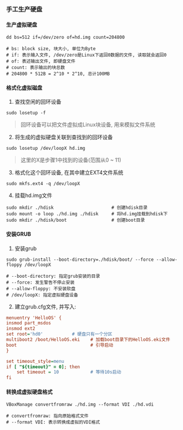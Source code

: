 ### 手工生产硬盘

#### 生产虚拟硬盘

```shell
dd bs=512 if=/dev/zero of=hd.img count=204800

# bs: block size, 块大小, 单位为Byte
# if: 表示输入文件, /dev/zero是Linux下返回0数据的文件, 读取就会返回0
# of: 表述输出文件, 即硬盘文件
# count: 表示输出的块总数
# 204800 * 512B = 2^10 * 2^10, 总计100MB
```

#### 格式化虚拟磁盘

1. 查找空闲的回环设备

```shell
sudo losetup -f
```
> 回环设备可以把文件虚拟成Linux块设备, 用来模拟文件系统

2. 将生成的虚拟硬盘关联到查找到的回环设备

```shell
sudo losetup /dev/loopX hd.img
```
> 这里的X是步骤1中找到的设备(范围从0 ~ 11)

3. 格式化这个回环设备, 在其中建立EXT4文件系统

```shell
sudo mkfs.ext4 -q /dev/loopX
```

4. 挂载hd.img文件

```shell
sudo mkdir ./hdisk                      # 创建hdisk目录
sudo mount -o loop ./hd.img ./hdisk     # 将hd.img挂载到hdisk下
sudo mkdir ./hdisk/boot                 # 创建boot目录
```

#### 安装GRUB

1. 安装grub

```shell
sudo grub-install --boot-directory=./hdisk/boot/ --force --allow-floppy /dev/loopX

# --boot-directory: 指定grub安装的目录
# --force: 发生警告不停止安装 
# --allow-floppy: 不安装软盘
# /dev/loopX: 指定虚拟硬盘设备
```

2. 建立grub.cfg文件, 并写入:

```cfg
menuentry 'HelloOS' {
insmod part_msdos
insmod ext2
set root='hd0'           # 硬盘只有一个分区
multiboot2 /boot/HelloOS.eki    # 加载boot目录下的HelloOS.eki文件
boot                            # 引导启动
}

set timeout_style=menu
if [ "${timeout}" = 0]; then
    set timeout = 10            # 等待10s启动
fi
```

#### 转换成虚拟硬盘格式

```shell
VBoxManage convertfromraw ./hd.img --format VDI ./hd.vdi

# convertfromraw: 指向原始格式文件
# --format VDI: 表示转换成虚拟的VDI格式
```
